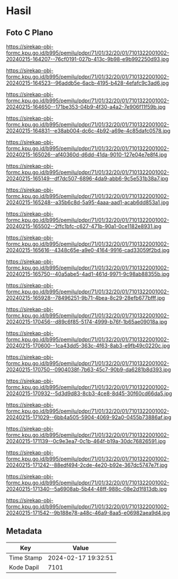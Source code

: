 # Hasil

## Foto C Plano

https://sirekap-obj-formc.kpu.go.id/b995/pemilu/pdpr/71/01/32/20/01/7101322001002-20240215-164207--76cf0191-027b-413c-9b98-e9b992250d93.jpg

https://sirekap-obj-formc.kpu.go.id/b995/pemilu/pdpr/71/01/32/20/01/7101322001002-20240215-164523--96addb5e-6acb-4195-b428-4efafc9c3ad6.jpg

https://sirekap-obj-formc.kpu.go.id/b995/pemilu/pdpr/71/01/32/20/01/7101322001002-20240215-164650--171be353-04b9-4f30-a4a2-7e906f11f59b.jpg

https://sirekap-obj-formc.kpu.go.id/b995/pemilu/pdpr/71/01/32/20/01/7101322001002-20240215-164831--e38ab004-dc6c-4b92-a69e-4c85dafc0578.jpg

https://sirekap-obj-formc.kpu.go.id/b995/pemilu/pdpr/71/01/32/20/01/7101322001002-20240215-165026--af40360d-d6dd-41da-9010-127e04e7e8f4.jpg

https://sirekap-obj-formc.kpu.go.id/b995/pemilu/pdpr/71/01/32/20/01/7101322001002-20240215-165149--df7dc507-6896-4da9-abb6-9c5e531b38a7.jpg

https://sirekap-obj-formc.kpu.go.id/b995/pemilu/pdpr/71/01/32/20/01/7101322001002-20240215-165248--a35b6c8d-5a95-4aaa-aad1-acab6dd853a1.jpg

https://sirekap-obj-formc.kpu.go.id/b995/pemilu/pdpr/71/01/32/20/01/7101322001002-20240215-165502--2ffc1bfc-c627-471b-90a1-0ce1182e8931.jpg

https://sirekap-obj-formc.kpu.go.id/b995/pemilu/pdpr/71/01/32/20/01/7101322001002-20240215-165616--4348c65e-a9e0-4164-9916-cad33059f2bd.jpg

https://sirekap-obj-formc.kpu.go.id/b995/pemilu/pdpr/71/01/32/20/01/7101322001002-20240215-165750--40a5abe5-4ad1-461d-9971-9c98ab88355b.jpg

https://sirekap-obj-formc.kpu.go.id/b995/pemilu/pdpr/71/01/32/20/01/7101322001002-20240215-165928--78496251-9b71-4bea-8c29-28efb677bfff.jpg

https://sirekap-obj-formc.kpu.go.id/b995/pemilu/pdpr/71/01/32/20/01/7101322001002-20240215-170456--d89c6f85-5174-4999-b76f-1b65ae09018a.jpg

https://sirekap-obj-formc.kpu.go.id/b995/pemilu/pdpr/71/01/32/20/01/7101322001002-20240215-170600--1ca43dd5-363c-4f63-8ab3-e9fb49c0220c.jpg

https://sirekap-obj-formc.kpu.go.id/b995/pemilu/pdpr/71/01/32/20/01/7101322001002-20240215-170750--0904038f-7b63-45c7-90b9-da6281b8d393.jpg

https://sirekap-obj-formc.kpu.go.id/b995/pemilu/pdpr/71/01/32/20/01/7101322001002-20240215-170932--5d3d9d83-8cb3-4ce8-8d45-30f60cd66da5.jpg

https://sirekap-obj-formc.kpu.go.id/b995/pemilu/pdpr/71/01/32/20/01/7101322001002-20240215-171029--6bb4a505-5904-4069-92a0-0455b73886af.jpg

https://sirekap-obj-formc.kpu.go.id/b995/pemilu/pdpr/71/01/32/20/01/7101322001002-20240215-171139--0c9e3ea7-0c1b-464f-b19a-30dc76826591.jpg

https://sirekap-obj-formc.kpu.go.id/b995/pemilu/pdpr/71/01/32/20/01/7101322001002-20240215-171242--88edf494-2cde-4e20-b92e-367dc5747e7f.jpg

https://sirekap-obj-formc.kpu.go.id/b995/pemilu/pdpr/71/01/32/20/01/7101322001002-20240215-171340--5a6908ab-5b44-48ff-988c-08e2d1f813db.jpg

https://sirekap-obj-formc.kpu.go.id/b995/pemilu/pdpr/71/01/32/20/01/7101322001002-20240215-171542--9b188e78-a48c-46a9-8aa5-e06982aea9d4.jpg


## Metadata

| Key        | Value               |
| ---------- | ------------------- |
| Time Stamp | 2024-02-17 19:32:51 |
| Kode Dapil | 7101                |



